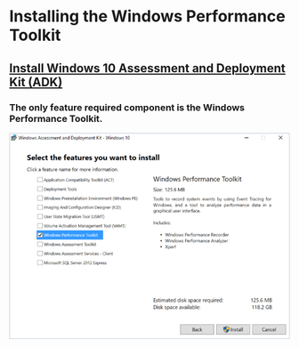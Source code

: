 # Installing the Windows Performance Toolkit


##  [Install Windows 10 Assessment and Deployment Kit (ADK)](https://msdn.microsoft.com/en-us/windows/hardware/dn913721.aspx)
### The only feature required component is the Windows Performance Toolkit.
![ADK Installation Options](../../media/ADK-InstallOptions.PNG)
